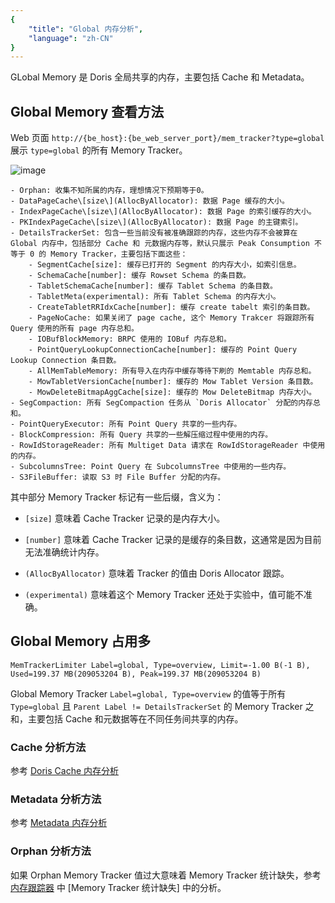 ```yaml
---
{
    "title": "Global 内存分析",
    "language": "zh-CN"
}
---
```


<!--
Licensed to the Apache Software Foundation (ASF) under one
or more contributor license agreements.  See the NOTICE file
distributed with this work for additional information
regarding copyright ownership.  The ASF licenses this file
to you under the Apache License, Version 2.0 (the
"License"); you may not use this file except in compliance
with the License.  You may obtain a copy of the License at

  http://www.apache.org/licenses/LICENSE-2.0

Unless required by applicable law or agreed to in writing,
software distributed under the License is distributed on an
"AS IS" BASIS, WITHOUT WARRANTIES OR CONDITIONS OF ANY
KIND, either express or implied.  See the License for the
specific language governing permissions and limitations
under the License.
-->

GLobal Memory 是 Doris 全局共享的内存，主要包括 Cache 和 Metadata。

## Global Memory 查看方法

Web 页面 `http://{be_host}:{be_web_server_port}/mem_tracker?type=global` 展示 `type=global` 的所有 Memory Tracker。

![image](https://github.com/apache/doris/assets/13197424/e0b4a327-5bfb-4dfd-9e1e-bf58a482a456)

```
- Orphan: 收集不知所属的内存，理想情况下预期等于0。
- DataPageCache\[size\](AllocByAllocator): 数据 Page 缓存的大小。
- IndexPageCache\[size\](AllocByAllocator): 数据 Page 的索引缓存的大小。
- PKIndexPageCache\[size\](AllocByAllocator): 数据 Page 的主键索引。
- DetailsTrackerSet: 包含一些当前没有被准确跟踪的内存，这些内存不会被算在 Global 内存中，包括部分 Cache 和 元数据内存等，默认只展示 Peak Consumption 不等于 0 的 Memory Tracker，主要包括下面这些：
    - SegmentCache[size]: 缓存已打开的 Segment 的内存大小，如索引信息。
    - SchemaCache[number]: 缓存 Rowset Schema 的条目数。
    - TabletSchemaCache[number]: 缓存 Tablet Schema 的条目数。
    - TabletMeta(experimental): 所有 Tablet Schema 的内存大小。
    - CreateTabletRRIdxCache[number]: 缓存 create tabelt 索引的条目数。
    - PageNoCache: 如果关闭了 page cache, 这个 Memory Trakcer 将跟踪所有 Query 使用的所有 page 内存总和。
    - IOBufBlockMemory: BRPC 使用的 IOBuf 内存总和。
    - PointQueryLookupConnectionCache[number]: 缓存的 Point Query Lookup Connection 条目数。
    - AllMemTableMemory: 所有导入在内存中缓存等待下刷的 Memtable 内存总和。
    - MowTabletVersionCache[number]: 缓存的 Mow Tablet Version 条目数。
    - MowDeleteBitmapAggCache[size]: 缓存的 Mow DeleteBitmap 内存大小。
- SegCompaction: 所有 SegCompaction 任务从 `Doris Allocator` 分配的内存总和。
- PointQueryExecutor: 所有 Point Query 共享的一些内存。
- BlockCompression: 所有 Query 共享的一些解压缩过程中使用的内存。
- RowIdStorageReader: 所有 Multiget Data 请求在 RowIdStorageReader 中使用的内存。
- SubcolumnsTree: Point Query 在 SubcolumnsTree 中使用的一些内存。
- S3FileBuffer: 读取 S3 时 File Buffer 分配的内存。
```

其中部分 Memory Tracker 标记有一些后缀，含义为：

- `[size]` 意味着 Cache Tracker 记录的是内存大小。

- `[number]` 意味着 Cache Tracker 记录的是缓存的条目数，这通常是因为目前无法准确统计内存。

- `(AllocByAllocator)` 意味着 Tracker 的值由 Doris Allocator 跟踪。

- `(experimental)` 意味着这个 Memory Tracker 还处于实验中，值可能不准确。

## Global Memory 占用多

```
MemTrackerLimiter Label=global, Type=overview, Limit=-1.00 B(-1 B), Used=199.37 MB(209053204 B), Peak=199.37 MB(209053204 B)
```

Global Memory Tracker `Label=global, Type=overview` 的值等于所有 `Type=global` 且 `Parent Label != DetailsTrackerSet` 的 Memory Tracker 之和，主要包括 Cache 和元数据等在不同任务间共享的内存。

### Cache 分析方法

参考 [Doris Cache 内存分析](./doris-cache-memory-analysis.md) 

### Metadata 分析方法

参考 [Metadata 内存分析](./metadata-memory-analysis.md) 

### Orphan 分析方法

如果 Orphan Memory Tracker 值过大意味着 Memory Tracker 统计缺失，参考 [内存跟踪器](./memory-tracker.md) 中 [Memory Tracker 统计缺失] 中的分析。
